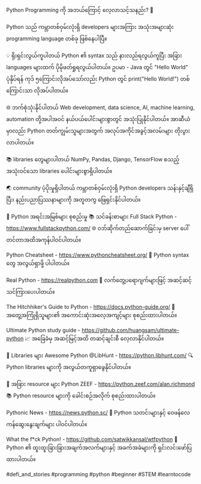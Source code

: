 Python Programming ကို အဘယ်ကြောင့် လေ့လာသင့်သနည်း? 🐍

Python သည် ကမ္ဘာတစ်ဝှမ်းလုံးရှိ developers များအကြား အသုံးအများဆုံး programming language တစ်ခု ဖြစ်နေပါပြီ။ 

💡 ရိုးရှင်းလွယ်ကူပါတယ်
Python ၏ syntax သည် နားလည်ရလွယ်ကူပြီး အခြား languages များထက် ပိုမိုဖတ်ရှုရလွယ်ပါတယ်။ ဥပမာ - Java တွင် "Hello World" ပုံနှိပ်ရန် ကုဒ် ၅ကြောင်းလိုအပ်သော်လည်း Python တွင် print("Hello World!") တစ်ကြောင်းသာ လိုအပ်ပါတယ်။

🌐 ဘက်စုံသုံးနိုင်ပါတယ်
Web development, data science, AI, machine learning, automation တို့အပါအဝင် နယ်ပယ်ပေါင်းများစွာတွင် အသုံးပြုနိုင်ပါတယ်။ အာဆီယံမှာလည်း Python တတ်ကျွမ်းသူများအတွက် အလုပ်အကိုင်အခွင့်အလမ်းများ တိုးပွားလာပါတယ်။

📚 libraries တွေများပါတယ်
NumPy, Pandas, Django, TensorFlow စသည့် အသုံးဝင်သော libraries ပေါင်းများစွာရှိပါတယ်။

🌏 community ပံ့ပိုးမှုရှိပါတယ်
ကမ္ဘာတစ်ဝှမ်းလုံးရှိ Python developers သန်းနှင့်ချီရှိပြီး၊ နည်းပညာပြဿနာများကို အတူတကွ ဖြေရှင်းနိုင်ပါတယ်။ 

🐍 Python အရင်းအမြစ်များ စုစည်းမှု
📚 သင်ခန်းစာများ
Full Stack Python - https://www.fullstackpython.com/
🌐 ဝဘ်ဆိုက်တည်ဆောက်ခြင်းမှ server ပေါ်တင်တာအထိအကုန်ပါဝင်ပါတယ်။

Python Cheatsheet - https://www.pythoncheatsheet.org/
📝 Python syntax တွေ အလွယ်ရှာဖို့ ပါပါတယ်။

Real Python - https://realpython.com
🔨 လက်တွေ့ပရောဂျက်များဖြင့် အဆင့်ဆင့်သင်ကြားပေးပါတယ်။

The Hitchhiker's Guide to Python - https://docs.python-guide.org/
🧠 အတွေ့အကြုံရှိသူများ၏ အကောင်းဆုံးအလေ့အကျင့်များ စုစည်းထားပါတယ်။

Ultimate Python study guide - https://github.com/huangsam/ultimate-python
📈 အခြေခံမှ အဆင့်မြင့်အထိ တဆင့်ချင်းစီ လေ့လာနိုင်ပါတယ်။

🧰 Libraries များ
Awesome Python @LibHunt - https://python.libhunt.com/
🔍  Python libraries များကို  အလွယ်တကူရှာဖွေနိုင်ပါတယ်။

🔗 အခြား resource များ
Python ZEEF - https://python.zeef.com/alan.richmond
📚 Python resource များကို ခေါင်းစဉ်အလိုက် စုစည်းထားပါတယ်။

Pythonic News - https://news.python.sc/
📰 Python သတင်းများနှင့် ဝေဖန်လေကန်ဆွေးနွေးချက်များ ပါဝင်ပါတယ်။

What the f*ck Python! - https://github.com/satwikkansal/wtfpython
🤔 Python ၏ ထူးထူးခြားခြားအချက်အလက်များနှင့် အခက်အခဲများကို ရှင်းလင်းဖော်ပြထားပါတယ်။

#defi_and_stories #programming #python #beginner #STEM #learntocode